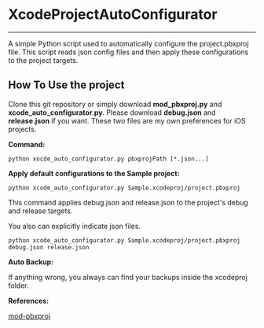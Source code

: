 # XcodeProjectAutoConfigurator

----------
A simple Python script used to automatically configure the project.pbxproj file.
This script reads json config files and then apply these configurations to the project targets.

## How To Use the project ##

Clone this git repository or simply download **mod_pbxproj.py** and **xcode_auto_configurator.py**. Please download **debug.json** and **release.json** if you want. These two files are my own preferences for iOS  projects.

**Command:** 
```
python xocde_auto_configurator.py pbxprojPath [*.json...]
```
**Apply default configurations to the Sample project:**

```
python xcode_auto_configurator.py Sample.xcodeproj/project.pbxproj
```

This command applies debug.json and release.json to the project's debug and release targets.

You also can explicitly indicate json files.

```
python xcode_auto_configurator.py Sample.xcodeproj/project.pbxproj debug.json release.json
```


**Auto Backup:**

If anything wrong, you always can find your backups inside the xcodeproj folder.

**References:**

[mod-pbxproj](https://github.com/kronenthaler/mod-pbxproj)
